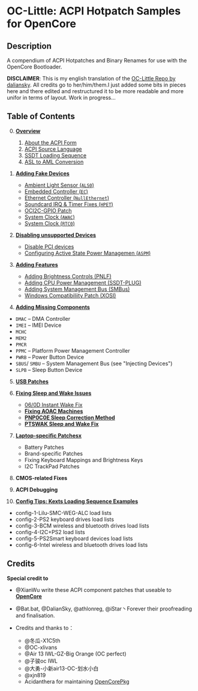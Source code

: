 #  OC-Little: ACPI Hotpatch Samples for OpenCore

## Description
A compendium of ACPI Hotpatches and Binary Renames for use with the OpenCore Bootloader.

**DISCLAIMER**: This is my english translation of the [OC-Little Repo by daliansky](https://github.com/daliansky/OC-little). All credits go to her/him/them.I just added some bits in pieces here and there edited and restructured it to be more readable and more unifor in terms of layout. Work in progress…

## Table of Contents

0. [**Overview**](https://github.com/5T33Z0/OC-Little-Translated/tree/main/00.%20Overview)
   
   1. [About the ACPI Form](https://github.com/5T33Z0/OC-Little-Translated/tree/main/00.%20Overview/i%20About%20the%20ACPI%20Form)
   2. [ACPI Source Language](https://github.com/5T33Z0/OC-Little-Translated/tree/main/00.%20Overview/ii%20ASL%20Syntax%20Basics)
   3. [SSDT Loading Sequence](https://github.com/5T33Z0/OC-Little-Translated/tree/main/00.%20Overview/iii%20SSDT%20Loading%20Sequence)
   4. [ASL to AML Conversion](https://github.com/5T33Z0/OC-Little-Translated/tree/main/00.%20Overview/iv%20ASL%20to%20AML%20Conversion)

1. [**Adding Fake Devices**](https://github.com/5T33Z0/OC-Little-Translated/tree/main/01.%20Adding%20Fake%20Devices)
   
   - [Ambient Light Sensor (`ALS0`)](https://github.com/5T33Z0/OC-Little-Translated/tree/main/01.%20Adding%20Fake%20Devices/Ambient%20Light%20Sensor%20(ALS0))
   - [Embedded Controller (`EC`)](https://github.com/5T33Z0/OC-Little-Translated/tree/main/01.%20Adding%20Fake%20Devices/Embedded%20Controller%20(EC))
   - [Ethernet Controller (`NullEthernet`)](https://github.com/5T33Z0/OC-Little-Translated/tree/main/01.%20Adding%20Fake%20Devices/Ethernet%20Controller%20(LAN))
   - [Soundcard IRQ & Timer Fixes (`HPET`)](https://github.com/5T33Z0/OC-Little-Translated/tree/main/01.%20Adding%20Fake%20Devices/IRQ%20and%20Timer%20Fix%20(HPET)) 
   - [OCI2C-GPIO Patch](https://github.com/5T33Z0/OC-Little-Translated/tree/main/01.%20Adding%20Fake%20Devices/OCI2C-GPIO%20Patch)
   - [System Clock (`AWAC`)](https://github.com/5T33Z0/OC-Little-Translated/tree/main/01.%20Adding%20Fake%20Devices/System%20Clock%20(AWAC))
   - [System Clock (`RTC0`)](https://github.com/5T33Z0/OC-Little-Translated/tree/main/01.%20Adding%20Fake%20Devices/System%20Clock%20(RTC0))

2. [**Disabling unsupported Devices**](https://github.com/5T33Z0/OC-Little-Translated/tree/main/02.%20Disabling%20unsupported%20devices)
  
   - [Disable PCI devices](https://github.com/5T33Z0/OC-Little-Translated/tree/main/02.%20Disabling%20unsupported%20devices/Disabling%20PCI%20Sevices%20and%20ASPM/i%20Disabling%20PCI%20devices)
   - [Configuring Active State Power Managemen (`ASPM`)](https://github.com/5T33Z0/OC-Little-Translated/tree/main/02.%20Disabling%20unsupported%20devices/Disabling%20PCI%20Sevices%20and%20ASPM/ii%20Setting%20the%20ASPM%20Operating%20Mode)
   
3. [**Adding Features**](https://github.com/5T33Z0/OC-Little-Translated/tree/main/03.%20Adding%20Features)
   - [Adding Brightness Controls (PNLF)](https://github.com/5T33Z0/OC-Little-Translated/tree/main/03.%20Adding%20Features/Adding%20Brightness%20Controls%20(PNLF))
   - [Adding CPU Power Management (SSDT-PLUG)](https://github.com/5T33Z0/OC-Little-Translated/tree/main/03.%20Adding%20Features/Adding%20CPU%20Power%20Management%20(SSDT-PLUG))
   - [Adding System Management Bus (SMBus)](https://github.com/5T33Z0/OC-Little-Translated/tree/main/03.%20Adding%20Features/Adding%20System%20Management%20Bus%20(SMBus))
   -  [Windows Compatibiliity Patch (XOSI)](https://github.com/5T33Z0/OC-Little-Translated/tree/main/03.%20Adding%20Features/Windows%20Compatibiliity%20Patch%20(XOSI))

4. [**Adding Missing Components**](https://github.com/5T33Z0/OC-Little-Translated/tree/main/04.%20Adding%20missing%20components)
 
 - `DMAC` – DMA Controller 
 - `IMEI` – IMEI Device
 - `MCHC` 
 - `MEM2`
 - `PMCR`
 - `PPMC` – Platform Power Management Controller
 - `PWRB` – Power Button Device
 - `SBUS`/ `SMBU` – System Management Bus (see "Injecting Devices")
 - `SLPB` – Sleep Button Device

5. [**USB Patches**](https://github.com/5T33Z0/OC-Little-Translated/tree/main/05.%20USB%20Fixes)

7. [**Fixing Sleep and Wake Issues**](https://github.com/5T33Z0/OC-Little-Translated/tree/main/06.%20Fixing%20Sleep%20and%20Wake%20Issues)
	- [06/0D Instant Wake Fix](https://github.com/5T33Z0/OC-Little-Translated/tree/main/06.%20Fixing%20Sleep%20and%20Wake%20Issues/060D%20Instant%20Wake%20Fix)
	- [**Fixing AOAC Machines**](https://github.com/5T33Z0/OC-Little-Translated/tree/main/06.%20Fixing%20Sleep%20and%20Wake%20Issues/Fixing%20AOAC%20Machines)
	- [**PNP0C0E Sleep Correction Method**](https://github.com/5T33Z0/OC-Little-Translated/tree/main/06.%20Fixing%20Sleep%20and%20Wake%20Issues/PNP0C0E%20Sleep%20Correction%20Method)
	- [**PTSWAK Sleep and Wake Fix**](https://github.com/5T33Z0/OC-Little-Translated/tree/main/06.%20Fixing%20Sleep%20and%20Wake%20Issues/PTSWAK%20Sleep%20and%20Wake%20Fix)
   
8. [**Laptop-specific Patchesx**](https://github.com/5T33Z0/OC-Little-Translated/tree/main/07.%20Laptop-specific%20Patches)
	-  Battery Patches
	-  Brand-specific Patches
	-  Fixing Keyboard Mappings and Brightness Keys
	-  I2C TrackPad Patches

9. **CMOS-related Fixes**

10. **ACPI Debugging**

11. [**Config Tips: Kexts Loading Sequence Examples**](https://github.com/5T33Z0/OC-Little-Translated/tree/main/Config%20Tips:%20Kexts%20Loading%20Sequence%20Examples)

   - config-1-Lilu-SMC-WEG-ALC load lists
   - config-2-PS2 keyboard drives load lists
   - config-3-BCM wireless and bluetooth drives load lists
   - config-4-I2C+PS2 load lists
   - config-5-PS2Smart keyboard devices load lists
   - config-6-Intel wireless and bluetooth drives load lists

## Credits

**Special credit to**

- @XianWu write these ACPI component patches that useable to **[OpenCore](https://github.com/acidanthera/OpenCorePkg)** 
- @Bat.bat, @DalianSky, @athlonreg, @iStar丶Forever their proofreading and finalisation.

- Credits and thanks to：
  - @冬瓜-X1C5th
  - @OC-xlivans
  - @Air 13 IWL-GZ-Big Orange (OC perfect)
  - @子骏oc IWL
  - @大勇-小新air13-OC-划水小白
  - @xjn819
  - Acidanthera for maintaining [OpenCorePkg](https://github.com/acidanthera/OpenCorePkg)
